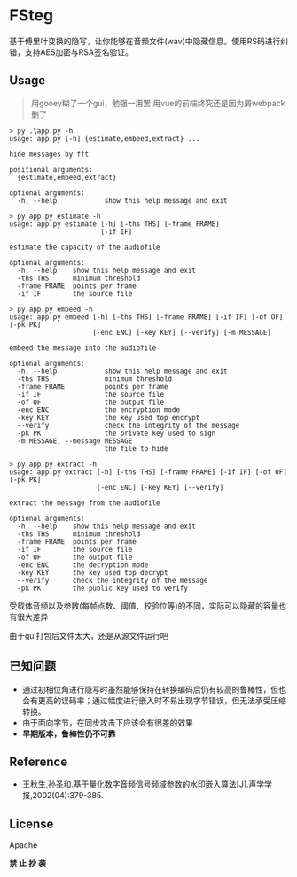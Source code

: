 # FSteg

基于傅里叶变换的隐写，让你能够在音频文件(wav)中隐藏信息。使用RS码进行纠错，支持AES加密与RSA签名验证。

## Usage

> 用gooey糊了一个gui，勉强一用罢
> 用vue的前端终究还是因为屑webpack删了

```
> py .\app.py -h         
usage: app.py [-h] {estimate,embeed,extract} ...       

hide messages by fft

positional arguments:
  {estimate,embeed,extract}

optional arguments:
  -h, --help            show this help message and exit

> py app.py estimate -h
usage: app.py estimate [-h] [-ths THS] [-frame FRAME]
                       [-if IF]

estimate the capacity of the audiofile

optional arguments:
  -h, --help    show this help message and exit
  -ths THS      minimum threshold
  -frame FRAME  points per frame
  -if IF        the source file     

> py app.py embeed -h  
usage: app.py embeed [-h] [-ths THS] [-frame FRAME] [-if IF] [-of OF] [-pk PK]
                     [-enc ENC] [-key KEY] [--verify] [-m MESSAGE]

embeed the message into the audiofile

optional arguments:
  -h, --help            show this help message and exit
  -ths THS              minimum threshold
  -frame FRAME          points per frame
  -if IF                the source file
  -of OF                the output file
  -enc ENC              the encryption mode
  -key KEY              the key used top encrypt
  --verify              check the integrity of the message
  -pk PK                the private key used to sign
  -m MESSAGE, --message MESSAGE
                        the file to hide        

> py app.py extract -h 
usage: app.py extract [-h] [-ths THS] [-frame FRAME] [-if IF] [-of OF] [-pk PK]
                      [-enc ENC] [-key KEY] [--verify]

extract the message from the audiofile

optional arguments:
  -h, --help    show this help message and exit
  -ths THS      minimum threshold
  -frame FRAME  points per frame
  -if IF        the source file
  -of OF        the output file
  -enc ENC      the decryption mode
  -key KEY      the key used top decrypt
  --verify      check the integrity of the message
  -pk PK        the public key used to verify
```

受载体音频以及参数(每帧点数、阈值、校验位等)的不同，实际可以隐藏的容量也有很大差异

由于gui打包后文件太大，还是从源文件运行吧

## 已知问题

- 通过初相位角进行隐写时虽然能够保持在转换编码后仍有较高的鲁棒性，但也会有更高的误码率；通过幅度进行嵌入时不易出现字节错误，但无法承受压缩转换。
- 由于面向字节，在同步攻击下应该会有很差的效果
- **早期版本，鲁棒性仍不可靠**

## Reference

- 王秋生,孙圣和.基于量化数字音频信号频域参数的水印嵌入算法[J].声学学报,2002(04):379-385.

## License
Apache

**禁 止 抄 袭**